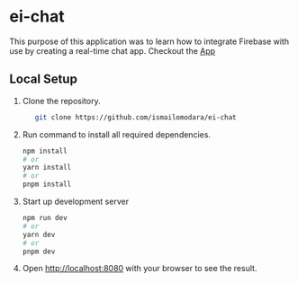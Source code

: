 # ei-chat

This purpose of this application was to learn how to integrate Firebase with use by creating a real-time chat app. 
Checkout the [App](https://www.google.com)

## Local Setup

1. Clone the repository.
   ```bash 
      git clone https://github.com/ismailomodara/ei-chat
   ```
2. Run command to install all required dependencies.
    ```bash
    npm install
    # or
    yarn install
    # or
    pnpm install
    ```
3. Start up development server
    ```bash
    npm run dev
    # or
    yarn dev
    # or
    pnpm dev
    ```
4. Open [http://localhost:8080](http://localhost:8080) with your browser to see the result.
